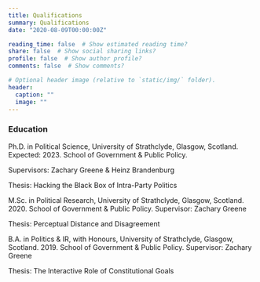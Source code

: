 ```yaml
---
title: Qualifications
summary: Qualifications
date: "2020-08-09T00:00:00Z"

reading_time: false  # Show estimated reading time?
share: false  # Show social sharing links?
profile: false  # Show author profile?
comments: false  # Show comments?

# Optional header image (relative to `static/img/` folder).
header:
  caption: ""
  image: ""
---
```



### Education

Ph.D. in Political Science, University of Strathclyde, Glasgow, Scotland. Expected: 2023\. School of Government & Public Policy. 

Supervisors: Zachary Greene & Heinz Brandenburg

Thesis: Hacking the Black Box of Intra-Party Politics

M.Sc. in Political Research, University of Strathclyde, Glasgow, Scotland. 2020\. School of Government & Public Policy. 
Supervisor: Zachary Greene 

Thesis: Perceptual Distance and Disagreement

B.A. in Politics & IR, with Honours, University of Strathclyde, Glasgow, Scotland. 2019\. School of Government & Public Policy. 
Supervisor: Zachary Greene 

Thesis: The Interactive Role of Constitutional Goals
